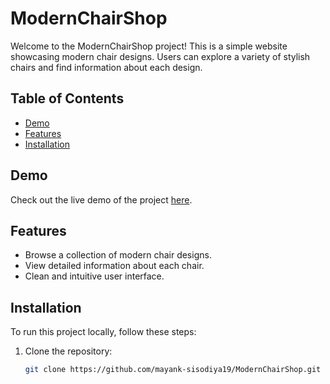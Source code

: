 # ModernChairShop

Welcome to the ModernChairShop project! This is a simple website showcasing modern chair designs. Users can explore a variety of stylish chairs and find information about each design.

## Table of Contents

- [Demo](#demo)
- [Features](#features)
- [Installation](#installation)

## Demo

Check out the live demo of the project [here](https://mayank-sisodiya19.github.io/ModernChairShop/).

## Features

- Browse a collection of modern chair designs.
- View detailed information about each chair.
- Clean and intuitive user interface.

## Installation

To run this project locally, follow these steps:

1. Clone the repository:
   ```bash
   git clone https://github.com/mayank-sisodiya19/ModernChairShop.git

